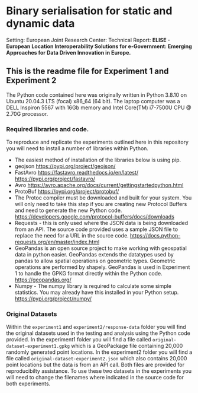 # Binary serialisation for static and dynamic data

Setting: European Joint Research Center: Technical Report: **ELISE - European Location Interoperability Solutions for e-Government: Emerging Approaches for Data Driven Innovation in Europe.**

## This is the readme file for Experiment 1 and Experiment 2
The Python code contained here was originally written in Python 3.8.10 on Ubuntu 20.04.3 LTS (focal) x86_64 (64 bit). The laptop computer was a DELL Inspiron 5567 with 16Gb memory and Intel Core(TM) i7-7500U CPU @ 2.70G processor.

### Required libraries and code.
To reproduce and replicate the experiments outlined here in this repository you will need to install a number of libraries within Python.

* The easiest method of installation of the libraries below is using pip.
* geojson https://pypi.org/project/geojson/
* FastAvro https://fastavro.readthedocs.io/en/latest/ https://pypi.org/project/fastavro/
* Avro https://avro.apache.org/docs/current/gettingstartedpython.html
* ProtoBuf https://pypi.org/project/protobuf/
* The Protoc compiler must be downloaded and built for your system. You will only need to take this step if you are creating new Protocol Buffers and need to generate the new Python code. https://developers.google.com/protocol-buffers/docs/downloads
* Requests - this is only used where the JSON data is being downloaded from an API. The source code provided uses a sample JSON file to replace the need for a URL in the source code. https://docs.python-requests.org/en/master/index.html
* GeoPandas is an open source project to make working with geospatial data in python easier. GeoPandas extends the datatypes used by pandas to allow spatial operations on geometric types. Geometric operations are performed by shapely. GeoPandas is used in Experiment 1 to handle the GPKG format directly within the Python code. https://geopandas.org/
* Numpy - The numpy library is required to calculate some simple statistics. You may already have this installed in your Python setup. https://pypi.org/project/numpy/

### Original Datasets
Within the `experiment1` and `experiment2/response-data` folder you will find the original datasets used in the testing and analysis using the Python code provided. In the experiment1 folder you will find a file called `original-dataset-experiment1.gpkg` which is a GeoPackage file containing 20,000 randomly generated point locations. In the experiment2 folder you will find a file called `original-dataset-experiment2.json` which also contains 20,000 point locations but the data is from an API call. Both files are provided for reproducibilty assistance. To use these two datasets in the experiments you will need to change the filenames where indicated in the source code for both experiments.
